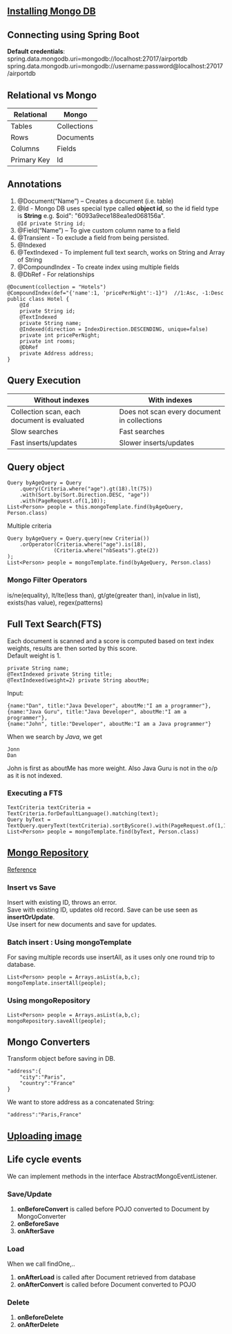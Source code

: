 ## [Installing Mongo DB](https://www.c-sharpcorner.com/article/how-to-set-up-and-starts-with-mongodb/#:~:text=Click%20on%20environment%20variables%20button,Program%20Files%5CMongoDB%5C%E2%80%9D)

## Connecting using Spring Boot
**Default credentials**: spring.data.mongodb.uri=mongodb://localhost:27017/airportdb
spring.data.mongodb.uri=mongodb://username:password@localhost:27017/airportdb

## Relational vs Mongo
| Relational  | Mongo |
| ------------- | ------------- |
| Tables  | Collections  |
| Rows  | Documents  |
| Columns  | Fields  |
| Primary Key  | Id  |

## Annotations
1.	@Document(“Name”) – Creates a document (i.e. table)
2.	@Id - Mongo DB uses special type called **object id**, so the id field type is **String** e.g. $oid": "6093a9ece188ea1ed068156a".</br> ```@Id private String id;```
3.	@Field(“Name”) – To give custom column name to a field
4.	@Transient - To exclude a field from being persisted.
5.	@Indexed
6.	@TextIndexed - To implement full text search, works on String and Array of String
7.	@CompoundIndex - To create index using multiple fields
8.	@DbRef - For relationships

```
@Document(collection = "Hotels")
@CompoundIndex(def="{'name':1, 'pricePerNight':-1}")  //1:Asc, -1:Desc
public class Hotel {
    @Id
    private String id;
    @TextIndexed
    private String name;
    @Indexed(direction = IndexDirection.DESCENDING, unique=false)
    private int pricePerNight;
    private int rooms;
    @DbRef
    private Address address;
}
```

## Query Execution
| Without indexes  | With indexes |
| ------------- | ------------- |
| Collection scan, each document is evaluated  | Does not scan every document in collections  |
| Slow searches  | Fast searches  |
| Fast inserts/updates  | Slower inserts/updates  |

## Query object
```
Query byAgeQuery = Query
    .query(Criteria.where("age").gt(18).lt(75))
    .with(Sort.by(Sort.Direction.DESC, "age"))
    .with(PageRequest.of(1,10));
List<Person> people = this.mongoTemplate.find(byAgeQuery, Person.class)
```
Multiple criteria
```
Query byAgeQuery = Query.query(new Criteria())
    .orOperator(Criteria.where("age").is(18),
               (Criteria.where("nbSeats").gte(2))
);
List<Person> people = mongoTemplate.find(byAgeQuery, Person.class)
```
### Mongo Filter Operators
is/ne(equality), lt/lte(less than), gt/gte(greater than), in(value in list), exists(has value), regex(patterns)

## Full Text Search(FTS)
Each document is scanned and a score is computed based on text index weights, results are then sorted by this score.</br>
Default weight is 1.
```
private String name;
@TextIndexed private String title;
@TextIndexed(weight=2) private String aboutMe;
```
Input:
```
{name:"Dan", title:"Java Developer", aboutMe:"I am a programmer"},
{name:"Java Guru", title:"Java Developer", aboutMe:"I am a programmer"},
{name:"John", title:"Developer", aboutMe:"I am a Java programmer"}
```
When we search by _Java_, we get
```
Jonn
Dan
```
John is first as aboutMe has more weight. Also Java Guru is not in the o/p as it is not indexed.

### Executing a FTS
```
TextCriteria textCriteria = TextCriteria.forDefaultLanguage().matching(text);
Query byText = TextQuery.queryText(textCriteria).sortByScore().with(PageRequest.of(1,10));
List<Person> people = mongoTemplate.find(byText, Person.class)
```

## [Mongo Repository](https://docs.spring.io/spring-data/mongodb/docs/current/api/org/springframework/data/mongodb/repository/MongoRepository.html)
[Reference](https://www.baeldung.com/spring-data-mongodb-tutorial)

### Insert vs Save
Insert with existing ID, throws an error.</br>
Save with existing ID, updates old record. Save can be use seen as **insertOrUpdate**.</br>
Use insert for new documents and save for updates.

### Batch insert : Using mongoTemplate
For saving multiple records use insertAll, as it uses only one round trip to database.
```
List<Person> people = Arrays.asList(a,b,c);
mongoTemplate.insertAll(people);
```

### Using mongoRepository
```
List<Person> people = Arrays.asList(a,b,c);
mongoRepository.saveAll(people);
```

## Mongo Converters
Transform object before saving in DB.
```
"address":{
    "city":"Paris",
    "country":"France"
}
```
We want to store address as a concatenated String:
```
"address":"Paris,France"
```

## [Uploading image](https://www.baeldung.com/spring-boot-mongodb-upload-file)

## Life cycle events
We can implement methods in the interface AbstractMongoEventListener.
### Save/Update
1. **onBeforeConvert** is called before POJO converted to Document by MongoConverter
2. **onBeforeSave**
3. **onAfterSave**

### Load
When we call findOne,..
1. **onAfterLoad** is called after Document retrieved from database
2. **onAfterConvert** is called before Document converted to POJO

### Delete
1. **onBeforeDelete**
2. **onAfterDelete**
